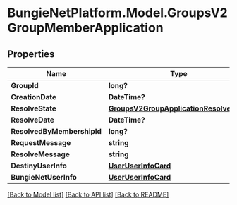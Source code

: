 # BungieNetPlatform.Model.GroupsV2GroupMemberApplication
## Properties

Name | Type | Description | Notes
------------ | ------------- | ------------- | -------------
**GroupId** | **long?** |  | [optional] 
**CreationDate** | **DateTime?** |  | [optional] 
**ResolveState** | [**GroupsV2GroupApplicationResolveState**](GroupsV2GroupApplicationResolveState.md) |  | [optional] 
**ResolveDate** | **DateTime?** |  | [optional] 
**ResolvedByMembershipId** | **long?** |  | [optional] 
**RequestMessage** | **string** |  | [optional] 
**ResolveMessage** | **string** |  | [optional] 
**DestinyUserInfo** | [**UserUserInfoCard**](UserUserInfoCard.md) |  | [optional] 
**BungieNetUserInfo** | [**UserUserInfoCard**](UserUserInfoCard.md) |  | [optional] 

[[Back to Model list]](../README.md#documentation-for-models) [[Back to API list]](../README.md#documentation-for-api-endpoints) [[Back to README]](../README.md)

